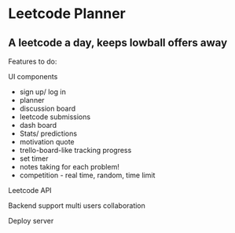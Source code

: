 # Leetcode Planner

## A leetcode a day, keeps lowball offers away

Features to do: 

UI components
- sign up/ log in
- planner
- discussion board
- leetcode submissions
- dash board
- Stats/ predictions
- motivation quote
- trello-board-like tracking progress
- set timer 
- notes taking for each problem! 
- competition - real time, random, time limit 
  
Leetcode API

Backend support multi users collaboration

Deploy server
